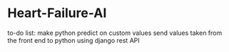 # Heart-Failure-AI


to-do list:
make python predict on custom values
send values taken from the front end to python using django rest API

